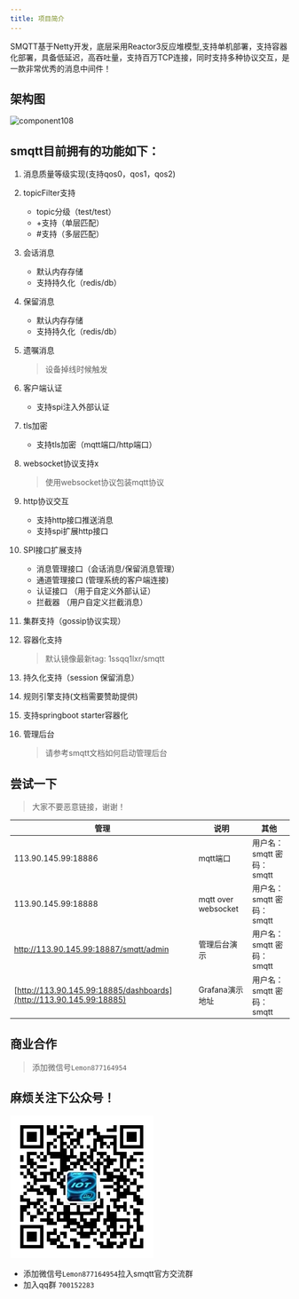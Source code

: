 ```yaml
---
title: 项目简介
---
```

​		SMQTT基于Netty开发，底层采用Reactor3反应堆模型,支持单机部署，支持容器化部署，具备低延迟，高吞吐量，支持百万TCP连接，同时支持多种协议交互，是一款非常优秀的消息中间件！

## 架构图

![component108](smqtt.png)

## smqtt目前拥有的功能如下：

1.  消息质量等级实现(支持qos0，qos1，qos2)
2.  topicFilter支持
    - topic分级（test/test）
    - +支持（单层匹配）
    - #支持（多层匹配）
2.  会话消息
    - 默认内存存储
    - 支持持久化（redis/db）
3.  保留消息
     - 默认内存存储
     - 支持持久化（redis/db）
4.  遗嘱消息
    
     > 设备掉线时候触发
5.  客户端认证
    
     - 支持spi注入外部认证
6.  tls加密
    
     - 支持tls加密（mqtt端口/http端口）
7.  websocket协议支持x
    
     > 使用websocket协议包装mqtt协议
8.  http协议交互
    - 支持http接口推送消息
    - 支持spi扩展http接口
9.  SPI接口扩展支持
    - 消息管理接口（会话消息/保留消息管理）
    - 通道管理接口 (管理系统的客户端连接)
    - 认证接口 （用于自定义外部认证）
    - 拦截器  （用户自定义拦截消息）
10. 集群支持（gossip协议实现）
11. 容器化支持 
    
    > 默认镜像最新tag: 1ssqq1lxr/smqtt
12. 持久化支持（session 保留消息）
13. 规则引擎支持(文档需要赞助提供)
14. 支持springboot starter容器化
15. 管理后台
    
    > 请参考smqtt文档如何启动管理后台


## 尝试一下

> 大家不要恶意链接，谢谢！

|  管理   | 说明  | 其他  |
|  ----  | ----  |----  |
| 113.90.145.99:18886 | mqtt端口 |用户名：smqtt 密码：smqtt |
| 113.90.145.99:18888 | mqtt over websocket |用户名：smqtt 密码：smqtt  |
| http://113.90.145.99:18887/smqtt/admin | 管理后台演示 |用户名：smqtt 密码：smqtt  |
| [http://113.90.145.99:18885/dashboards](http://113.90.145.99:18885) | Grafana演示地址 |用户名：smqtt 密码：smqtt |

## 商业合作

> 添加微信号`Lemon877164954`


## 麻烦关注下公众号！
![icon](icon.jpg)

- 添加微信号`Lemon877164954`拉入smqtt官方交流群
- 加入qq群 `700152283` 